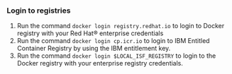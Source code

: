 ### Login to registries

1. Run the command `docker login registry.redhat.io` to login to Docker registry with your Red Hat® enterprise credentials
2. Run the command `docker login cp.icr.io` to login to IBM Entitled Container Registry by using the IBM entitlement key.
3. Run the command `docker login $LOCAL_ISF_REGISTRY` to login to the Docker registry with your enterprise registry credentials.